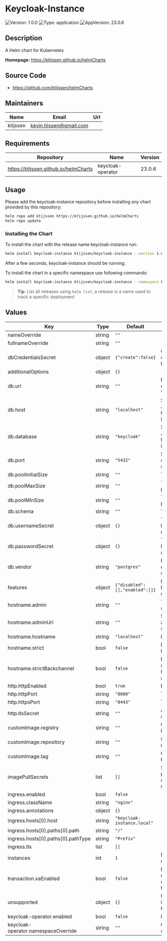 # Keycloak-Instance

![Version: 1.0.0](https://img.shields.io/badge/Version-1.0.0-informational?style=flat-square) ![Type: application](https://img.shields.io/badge/Type-application-informational?style=flat-square) ![AppVersion: 23.0.6](https://img.shields.io/badge/AppVersion-23.0.6-informational?style=flat-square)

## Description

A Helm chart for Kubernetes

**Homepage:** <https://ktijssen.github.io/helmCharts>

## Source Code

* <https://github.com/ktijssen/helmCharts>

## Maintainers

| Name | Email | Url |
| ---- | ------ | --- |
| ktijssen | <kevin.tijssen@gmail.com> |  |

## Requirements

| Repository | Name | Version |
|------------|------|---------|
| https://ktijssen.github.io/helmCharts | keycloak-operator | 23.0.6 |

## Usage

Please add the keycloak-instance repository before installing any chart provided by this repository:

```bash
helm repo add ktijssen https://ktijssen.github.io/helmCharts
helm repo update
```

### Installing the Chart

To install the chart with the release name keycloak-instance run:

```bash
helm install keycloak-instance ktijssen/keycloak-instance --version 1.0.0
```

After a few seconds, keycloak-instance should be running.

To install the chart in a specific namespace use following commands:

```bash
helm install keycloak-instance ktijssen/keycloak-instance --namespace keycloak --create-namespace --version 1.0.0
```

> **Tip**: List all releases using `helm list`, a release is a name used to track a specific deployment

## Values

| Key | Type | Default | Description |
|-----|------|---------|-------------|
| nameOverride | string | `""` |  |
| fullnameOverride | string | `""` |  |
| dbCredentialsSecret | object | `{"create":false}` | Create a Secret for the database credetials instead of using a Secret that already exists |
| additionalOptions | object | `{}` |  |
| db.url | string | `""` | For instance, if using 'postgres', the default JDBC URL would be 'jdbc:postgresql://localhost/keycloak'. |
| db.host | string | `"localhost"` | Sets the hostname of the default JDBC URL of the chosen vendor. If the `url` option is set, this option is ignored. |
| db.database | string | `"keycloak"` | Sets the database name of the default JDBC URL of the chosen vendor. If the `url` option is set, this option is ignored. |
| db.port | string | `"5432"` | Sets the port of the default JDBC URL of the chosen vendor. If the `url` option is set, this option is ignored. |
| db.poolInitialSize | string | `""` | The initial size of the connection pool. |
| db.poolMaxSize | string | `""` | The maximum size of the connection pool. |
| db.poolMinSize | string | `""` | The minimal size of the connection pool. |
| db.schema | string | `""` | The database schema to be used. |
| db.usernameSecret | object | `{}` | The reference to a existing secret holding the username of the database user. |
| db.passwordSecret | object | `{}` | The reference to a existing secret holding the password of the database user. |
| db.vendor | string | `"postgres"` | Possible options: dev-file (default), dev-mem, mariadb, mssql, mysql, oracle, postgres |
| features | object | `{"disabled":[],"enabled":[]}` | In this section you can configure Keycloak features, which should be enabled/disabled. |
| hostname.admin | string | `""` | The hostname for accessing the administration console. |
| hostname.adminUrl | string | `""` | Set the base URL for accessing the administration console, including scheme, host, port and path |
| hostname.hostname | string | `"localhost"` | Hostname for the Keycloak server. |
| hostname.strict | bool | `false` | Disables dynamically resolving the hostname from request headers. |
| hostname.strictBackchannel | bool | `false` | By default backchannel URLs are dynamically resolved from request headers to allow internal and external applications. |
| http.httpEnabled | bool | `true` | Enables the HTTP listener. |
| http.httpPort | string | `"8080"` | The used HTTP port. |
| http.httpsPort | string | `"8443"` | The used HTTPS port. |
| http.tlsSecret | string | `""` | A secret containing the TLS configuration for HTTPS. |
| customImage.registry | string | `""` | Custom keycloak-instance image host registry |
| customImage.repository | string | `""` | Custom keycloak-instance  image repository |
| customImage.tag | string | `""` | OCustom keycloak-instance  image tag |
| imagePullSecrets | list | `[]` | Secret(s) that might be used when pulling an image from a private container image registry or repository. |
| ingress.enabled | bool | `false` |  |
| ingress.className | string | `"nginx"` |  |
| ingress.annotations | object | `{}` |  |
| ingress.hosts[0].host | string | `"keycloak-instance.local"` |  |
| ingress.hosts[0].paths[0].path | string | `"/"` |  |
| ingress.hosts[0].paths[0].pathType | string | `"Prefix"` |  |
| ingress.tls | list | `[]` |  |
| instances | int | `1` | Number of Keycloak instances in HA mode. Default is 1. |
| transaction.xaEnabled | bool | `false` | Determine whether Keycloak should use a non-XA datasource in case the database does not support XA transactions. |
| unsupported | object | `{}` | Use at your own risk and open an issue with your use-case if you don't find an alternative way. |
| keycloak-operator.enabled | bool | `false` | Install Keycloak Operator |
| keycloak-operator.namespaceOverride | string | `""` | Override the deployment namespace; defaults to .Release.Namespace |

